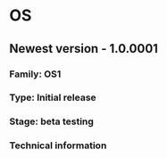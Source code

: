 # OS
## Newest version - 1.0.0001
### Family: OS1
### Type: Initial release
### Stage: beta testing
### Technical information
